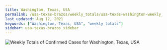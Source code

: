 ```yaml
---
title: Washington, Texas, USA
permalink: /usa-texas-brazos/weekly_totals/usa-texas-washington-weekly_totals.html
last_updated: Aug 12, 2021
keywords: ["Washington, Texas, USA", "weekly totals"]
sidebar: usa-texas-brazos_sidebar
---
```


![Weekly Totals of Confirmed Cases for Washington, Texas, USA](/covid_tracker/images/graphs/usa-texas-washington-weekly_totals_graph.png)
